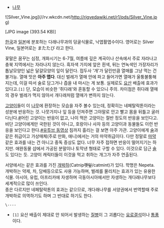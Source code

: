   * [나무](%EB%82%98%EB%AC%B4.md)  

![Silver_Vine.jpg](//rv.wkcdn.net/http://rigvedawiki.net/r1/pds/Silver_Vine.jp
g)

[JPG image (393.54 KB)]

[한국](%ED%95%9C%EA%B5%AD.md)과 [일본](%EC%9D%BC%EB%B3%B8.md)에 분포하는 다래나무과의
덩굴식물로, 낙엽활엽수이다. 영어로는 Silver Vine, 일본어로는 またたび 라고 한다.

꽃말은 꿈꾸는 심정, 개화시기는 6-7월, 여름에 깊은 계곡이나 산속에서 주로 자라나고 충북 지역에서는 자라나지 않는다. 흑자색 가지에 앞은
흰색, 뒤는 연녹색인 가장자리가 톱날모양인 넓은 달걀모양의 잎이 달린다. 접두사 '개'가 달린만큼 열매를 그냥 먹는 건 불가능. 열매 맛은
**아주 맵다**. 대신 벌레가 열매 안에 파고 들어가면 열매가 울퉁불퉁해지는데, 이걸 따서 술로 담그거나 즙을 내 마시는 게 보통.
실제로도 [요산](%EC%9A%94%EC%82%B0.md) 배출에 효과가 있다고.`[1]` 단, 모습이 비슷한 '쥐다래'와 혼동할 수
있으니 주의. 차이점은 쥐다래 열매의 경우 벌레가 먹지 않아서 개다래처럼 열매가 변하지 않는다.

[고양이](%EA%B3%A0%EC%96%91%EC%9D%B4.md)들이 이 [나무](%EB%82%98%EB%AC%B4.md)에
환장하는 모습을 자주 볼수 있는데, 정확히는 네페탈락톤이라는 성분에 반응하는 것. 나뭇가지나 잎 등을 던져주면 그야말로 안고 빨고 몸을
뒤틀고 굴러다닌다.[#](http://tvple.com/62796)어린 고양이는 반응이 없고, 나이 먹은 고양이는 절반 정도의 반응을
보인다고. 비단 고양이에게만 국한된 것이 아니고, 호랑이나 사자 등의 고양이과 동물들도 이런 반응을 보인다고 한다.[#유투브
동영상](http://www.youtube.com/watch?v=tklx3j7kgJY) 침까지 흘리는 걸 보면 아주 가관. 고양이에게
[술](%EC%88%A0.md)과 같은 취급이고 가상매체(주로 만화, 애니)에서는 거의 마약취급이다. 다만 정말로
[마약](%EB%A7%88%EC%95%BD.md)같은 효과를 내는 건 아니고 중독 증상도 없다. 너무 자주 접하면 반응이 떨어지기는
하지만. 애완동물 샵에서 가공된 분말이나 토막낸 형태로 구할 수 있다. 이것으로 담근 [술](%EC%88%A0.md)도 있다는 듯.
고양이 캐릭터들이 이것을 먹고 취하는 개그가 자주 연출된다.

서양에서는 같은 효과를 가진
[개박하](%EA%B0%9C%EB%B0%95%ED%95%98.md)(Catnip<del>깻잎</del>/catmint)가 있다. 학명은
Nepeta.  
개박하는 약제, 차, 담배등으로도 사용 가능하며, 벌레를 물리치는 효과가 있는 유용한 식물. 아시아, 유럽, 아프리카에 자생하며
극동아시아에서만 자생하는 개다래나무보다 세계적으로 많이 쓰인다.  
종은 다르지만 네페탈락톤의 효과는 같으므로, 개다래나무를 서양권에서 번역할때 주로 개박하로 의역하기도 하며 그 반대로 하기도 한다.

`\----`

  * `[1]` 요산 배출이 제대로 안 되어서 발생하는 [질병](%EC%A7%88%EB%B3%91.md)이 그 괴롭다는 [요로결석](%EC%9A%94%EB%A1%9C%EA%B2%B0%EC%84%9D.md)이나 [통풍](%ED%86%B5%ED%92%8D.md)이다.

